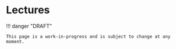 # Lectures

!!! danger "DRAFT"

    This page is a work-in-progress and is subject to change at any moment.
